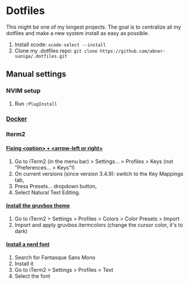 # Dotfiles

This might be one of my longest projects. The goal is to centralize all my dotfiles and make a new system install as easy as possible. 

1. Install xcode: `xcode-select --install`
2. Clone my .dotfiles repo: `git clone https://github.com/abner-suniga/.dotfiles.git`

## Manual settings

### NVIM setup

1. Run `:PlugInstall`

### [Docker](https://docs.docker.com/desktop/install/mac-install/)

### Iterm2

#### [Fixing \<option\> + \<arrow-left or right\>](https://apple.stackexchange.com/questions/154292/iterm-going-one-word-backwards-and-forwards)

1. Go to iTerm2 (in the menu bar) > Settings... > Profiles > Keys (not "Preferences... > Keys"!)
2. On current versions (since version 3.4.9): switch to the Key Mappings tab,
3. Press Presets... dropdown button,
4. Select Natural Text Editing.

#### [Install the gruvbox theme](https://github.com/herrbischoff/iterm2-gruvbox)

1. Go to iTerm2 > Settings > Profiles > Colors > Color Presets > Import
2. Import and apply gruvbox.itermcolors (change the cursor color, it's to dark)

#### [Install a nerd font](https://www.nerdfonts.com/font-downloads)

1. Search for Fantasque Sans Mono
2. Install it
3. Go to iTerm2 > Settings > Profiles > Text
4. Select the font
